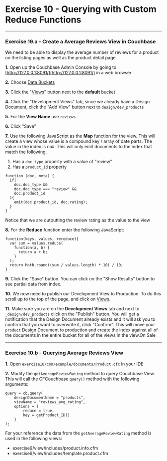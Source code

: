 # Exercise 10 - Querying with Custom Reduce Functions

---

### Exercise 19.a - Create a Average Reviews View in Couchbase

We need to be able to display the average number of reviews for a product on the listing pages as well as the product detail page.  

**1\.** Open up the Couchbase Admin Console by going to [http://127.0.0.1:8091/](http://127.0.0.1:8091/) in a web browser

**2\.** Choose [Data Buckets](http://127.0.0.1:8091/index.html#sec=buckets)

**3\.** Click the "[Views](http://127.0.0.1:8091/index.html#sec=views&viewsBucket=default)" button next to the **default** bucket

**4\.** Click the "Development Views" tab, since we already have a Design Document, click the "Add View" button next to `design/dev_products`

**5\.** For the **View Name** use `reviews`

**6\.** Click "Save"

**7\.** Use the following JavaScript as the **Map** function for the view.  This will create a view whose value is a compound key / array of date parts.  The value in the index is *null*.  This will only emit documents to the index that match the following.

1. Has a `doc_type` property with a value of "review"
2. Has a `product_id` property
	
```
function (doc, meta) {
  if(
    doc.doc_type && 
    doc.doc_type === "review" && 
    doc.product_id
  ){
    emit(doc.product_id, doc.rating);
  }
}
```
Notice that we are outputting the review rating as the value to the view

**8\.** For the **Reduce** function enter the following JavaScript:

```
function(keys, values, rereduce){
  var sum = values.reduce(
    function(a, b) { 
      return a + b; 
    }
  );
  return Math.round((sum / values.length) * 10) / 10;
}
```

**9\.** Click the "Save" button.  You can click on the "Show Results" button to see partial data from index.

**10\.** We now need to publish our Development View to Production.  To do this scroll up to the top of the page, and click on [Views](http://127.0.0.1:8091/index.html#sec=views&viewsBucket=default).

**11\.** Make sure you are on the **Development Views** tab and next to `_design/dev_products` click on the "Publish" button.  You will get a notification that the Design Document already exists and it will ask you to confirm that you want to overwrite it, click "Confirm". This will move your `product` Design Document to production and create the index against all of the documents in the entire bucket for all of the views in the view.On Sale

---

### Exercise 10.b - Querying Average Reviews View


**1\.** Open `exercise10/com/example/documents/Product.cfc` in your IDE

**2\.** Modify the `getAverageReviewRating` method to query Couchbase View. This will call the CFCouchbase `query()` method with the following arguments:

```
query = cb.query(
	designDocumentName = "products",
	viewName = "reviews_avg_rating",
	options = {
		reduce = true,
		key = getProduct_ID()
	}
);
```

For your reference the data from the `getAverageReviewRating` method is used in the following views:

- exercise9/view/includes/product.info.cfm
- exercise9/view/includes/template.product.cfm
